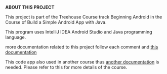 **ABOUT THIS PROJECT**

This project is part of the Treehouse Course track Beginning Android in the Course of Build a Simple Android App
with Java. 

This program uses IntelliJ IDEA Android Studio and Java programming language.

more documentation related to this project follow each comment and [this documentation](https://docs.google.com/document/d/1VislgWzS1ZHLVXDCTeDznfbXq4FBO1n5wzU2ky5Qg8Y/edit?usp=sharing)

This code app also used in another course thus [another documentation](https://docs.google.com/document/d/1ZKoIqPzcycTyjynDT15ntokrwF_YpiS_48nIkp_0noc/edit#heading=h.w22z7ril9nbf)
is needed. Please refer to this for more details of the course.
